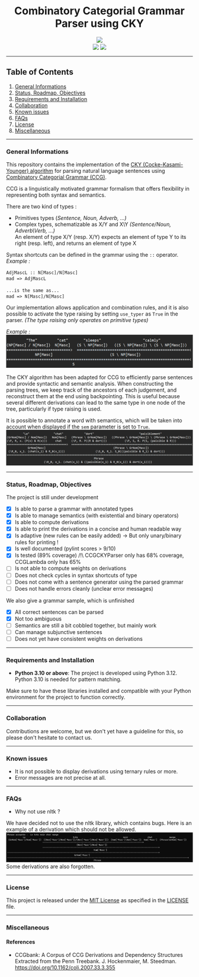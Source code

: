<h1 align="center">Combinatory Categorial Grammar Parser using CKY</h1>
<p align="center">
<img src="https://img.shields.io/badge/Python-3776AB?style=for-the-badge&logo=python&logoColor=white"></br>
<img src="https://img.shields.io/badge/Maintained%3F-yes-green.svg">
<img src="https://img.shields.io/github/license/abelloun/cyk.svg">
</p>

***
## Table of Contents
1. [General Informations](#general-info)
2. [Status, Roadmap, Objectives](#status)
3. [Requirements and Installation](#installation)
4. [Collaboration](#collaboration)
5. [Known issues](#bugs)
5. [FAQs](#faqs)
6. [License](#license)
7. [Miscellaneous](#extra)

***
### General Informations
<a name="general-info"></a>
This repository contains the implementation of the [CKY (Cocke-Kasami-Younger) algorithm](https://en.wikipedia.org/wiki/CYK_algorithm) for parsing natural language sentences using [Combinatory Categorial Grammar (CCG)](https://en.wikipedia.org/wiki/Combinatory_categorial_grammar).

CCG is a linguistically motivated grammar formalism that offers flexibility in representing both syntax and semantics.

There are two kind of types :
- Primitives types (*Sentence, Noun, Adverb, ...)*
- Complex types, schematizable as X/Y and X\Y *(Sentence/Noun, Adverb\\Verb, ...)*\
    An element of type X/Y (resp. X/Y) expects an element of type Y to its right (resp. left), and returns an element of type X

Syntax shortcuts can be defined in the grammar using the `::` operator.\
*Example :*
```
AdjMascL :: N[Masc]/N[Masc]
mad => AdjMascL

...is the same as...
mad => N[Masc]/N[Masc]
```



Our implementation allows application and combination rules, and it is also possible to activate the type raising by setting `use_typer` as `True` in the parser. *(The type raising only operates on primitive types)*

*Example :*\
![Derivation example of the sentence 'The cat sleeps calmly'.](/image/derivexample.png "Derivation example of the sentence 'The cat sleeps calmly'.")

The CKY algorithm has been adapted for CCG to efficiently parse sentences and provide syntactic and semantic analysis. When constructing the parsing trees, we keep track of the ancestors of each judgement, and reconstruct them at the end using backpointing. This is useful because several different derivations can lead to the same type in one node of the tree, particularly if type raising is used.

It is possible to annotate a word with semantics, which will be taken into account when displayed if the `sem` parameter is set to `True`.\
![Derivation example of the sentence 'The cat sleeps calmly'.](/image/derivexamplesem.png "Derivation example of the sentence 'The cat sleeps calmly'.")

***
### Status, Roadmap, Objectives
<a name="status"></a>
The project is still under development
- [x] Is able to parse a grammar with annotated types
- [x] Is able to manage semantics (with existential and binary operators)
- [x] Is able to compute derivations
- [x] Is able to print the derivations in a concise and human readable way
- [x] Is adaptive (new rules can be easily added) -> But only unary/binary rules for printing !
- [x] Is well documented (pylint scores > 9/10)
- [x] Is tested (89% coverage) /!\ CCGCKYParser only has 68% coverage, CCGLambda only has 65%
- [ ] Is not able to compute weights on derivations
- [ ] Does not check cycles in syntax shortcuts of type
- [ ] Does not come with a sentence generator using the parsed grammar
- [ ] Does not handle errors cleanly (unclear error messages)

We also give a grammar sample, which is unfinished
- [x] All correct sentences can be parsed
- [x] Not too ambiguous
- [ ] Semantics are still a bit cobbled together, but mainly work
- [ ] Can manage subjunctive sentences
- [ ] Does not yet have consistent weights on derivations

***
### Requirements and Installation
<a name="installation"></a>
- **Python 3.10 or above**: The project is developed using Python 3.12. Python 3.10 is needed for pattern matching.

Make sure to have these libraries installed and compatible with your Python environment for the project to function correctly.
***
### Collaboration
<a name="collaboration"></a>
Contributions are welcome, but we don't yet have a guideline for this, so please don't hesitate to contact us.
***
### Known issues
<a name="bugs"></a>
- It is not possible to display derivations using ternary rules or more.
- Error messages are not precise at all.

***
### FAQs
<a name="faqs"></a>
- Why not use nltk ?

We have decided not to use the nltk library, which contains bugs. Here is an example of a derivation which should not be allowed.\
![Wrong nltk derivation.](/image/wrongnltk.png "Wrong nltk derivation.")\
Some derivations are also forgotten.
***
### License
<a name="license"></a>
This project is released under the [MIT License](LICENSE) as specified in the [LICENSE](LICENSE) file.
***
### Miscellaneous
<a name="extra"></a>
#### References

- CCGbank: A Corpus of CCG Derivations and Dependency Structures Extracted from the Penn Treebank. J. Hockenmaier, M. Steedman. https://doi.org/10.1162/coli.2007.33.3.355
